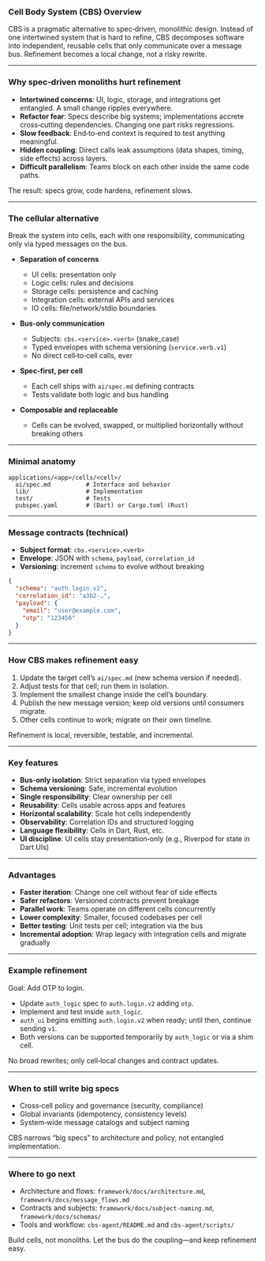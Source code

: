 ### Cell Body System (CBS) Overview

CBS is a pragmatic alternative to spec‑driven, monolithic design. Instead of one intertwined system that is hard to refine, CBS decomposes software into independent, reusable cells that only communicate over a message bus. Refinement becomes a local change, not a risky rewrite.

---

### Why spec‑driven monoliths hurt refinement

- **Intertwined concerns**: UI, logic, storage, and integrations get entangled. A small change ripples everywhere.
- **Refactor fear**: Specs describe big systems; implementations accrete cross‑cutting dependencies. Changing one part risks regressions.
- **Slow feedback**: End‑to‑end context is required to test anything meaningful.
- **Hidden coupling**: Direct calls leak assumptions (data shapes, timing, side effects) across layers.
- **Difficult parallelism**: Teams block on each other inside the same code paths.

The result: specs grow, code hardens, refinement slows.

---

### The cellular alternative

Break the system into cells, each with one responsibility, communicating only via typed messages on the bus.

- **Separation of concerns**
  - UI cells: presentation only
  - Logic cells: rules and decisions
  - Storage cells: persistence and caching
  - Integration cells: external APIs and services
  - IO cells: file/network/stdio boundaries

- **Bus‑only communication**
  - Subjects: `cbs.<service>.<verb>` (snake_case)
  - Typed envelopes with schema versioning (`service.verb.v1`)
  - No direct cell‑to‑cell calls, ever

- **Spec‑first, per cell**
  - Each cell ships with `ai/spec.md` defining contracts
  - Tests validate both logic and bus handling

- **Composable and replaceable**
  - Cells can be evolved, swapped, or multiplied horizontally without breaking others

---

### Minimal anatomy

```text
applications/<app>/cells/<cell>/
  ai/spec.md          # Interface and behavior
  lib/                # Implementation
  test/               # Tests
  pubspec.yaml        # (Dart) or Cargo.toml (Rust)
```

---

### Message contracts (technical)

- **Subject format**: `cbs.<service>.<verb>`
- **Envelope**: JSON with `schema`, `payload`, `correlation_id`
- **Versioning**: increment `schema` to evolve without breaking

```json
{
  "schema": "auth.login.v2",
  "correlation_id": "a3b2-…",
  "payload": {
    "email": "user@example.com",
    "otp": "123456"
  }
}
```

---

### How CBS makes refinement easy

1. Update the target cell’s `ai/spec.md` (new schema version if needed).
2. Adjust tests for that cell; run them in isolation.
3. Implement the smallest change inside the cell’s boundary.
4. Publish the new message version; keep old versions until consumers migrate.
5. Other cells continue to work; migrate on their own timeline.

Refinement is local, reversible, testable, and incremental.

---

### Key features

- **Bus‑only isolation**: Strict separation via typed envelopes
- **Schema versioning**: Safe, incremental evolution
- **Single responsibility**: Clear ownership per cell
- **Reusability**: Cells usable across apps and features
- **Horizontal scalability**: Scale hot cells independently
- **Observability**: Correlation IDs and structured logging
- **Language flexibility**: Cells in Dart, Rust, etc.
- **UI discipline**: UI cells stay presentation‑only (e.g., Riverpod for state in Dart UIs)

---

### Advantages

- **Faster iteration**: Change one cell without fear of side effects
- **Safer refactors**: Versioned contracts prevent breakage
- **Parallel work**: Teams operate on different cells concurrently
- **Lower complexity**: Smaller, focused codebases per cell
- **Better testing**: Unit tests per cell; integration via the bus
- **Incremental adoption**: Wrap legacy with integration cells and migrate gradually

---

### Example refinement

Goal: Add OTP to login.

- Update `auth_logic` spec to `auth.login.v2` adding `otp`.
- Implement and test inside `auth_logic`.
- `auth_ui` begins emitting `auth.login.v2` when ready; until then, continue sending `v1`.
- Both versions can be supported temporarily by `auth_logic` or via a shim cell.

No broad rewrites; only cell‑local changes and contract updates.

---

### When to still write big specs

- Cross‑cell policy and governance (security, compliance)
- Global invariants (idempotency, consistency levels)
- System‑wide message catalogs and subject naming

CBS narrows “big specs” to architecture and policy, not entangled implementation.

---

### Where to go next

- Architecture and flows: `framework/docs/architecture.md`, `framework/docs/message_flows.md`
- Contracts and subjects: `framework/docs/subject-naming.md`, `framework/docs/schemas/`
- Tools and workflow: `cbs-agent/README.md` and `cbs-agent/scripts/`

Build cells, not monoliths. Let the bus do the coupling—and keep refinement easy.


